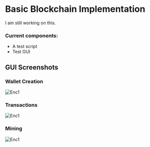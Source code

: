 # Basic Blockchain Implementation 

I am still working on this. 

### Current components: 
- A test script
- Test GUI 

## GUI Screenshots 

### Wallet Creation
![Enc1](https://github.com/trantorberk/basicblockchain/blob/main/src/gui-shots/shot1.png)

### Transactions
![Enc1](https://github.com/trantorberk/basicblockchain/blob/main/src/gui-shots/shot3.png) 

### Mining
![Enc1](https://github.com/trantorberk/basicblockchain/blob/main/src/gui-shots/shot4.png)
